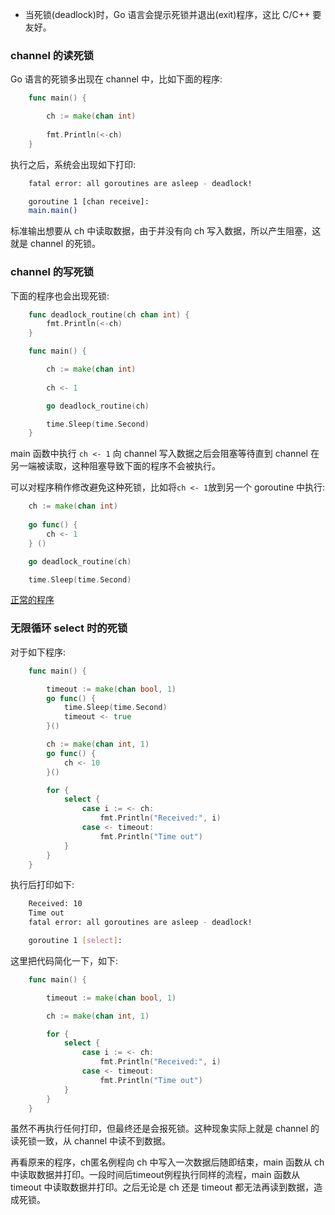 
* 当死锁(deadlock)时，Go 语言会提示死锁并退出(exit)程序，这比 C/C++ 要友好。


### channel 的读死锁

Go 语言的死锁多出现在 channel 中，比如下面的程序:
```go
    func main() {

        ch := make(chan int)
        
        fmt.Println(<-ch)
    }
```
执行之后，系统会出现如下打印:
```sh
    fatal error: all goroutines are asleep - deadlock!

    goroutine 1 [chan receive]:
    main.main()
```

标准输出想要从 ch 中读取数据，由于并没有向 ch 写入数据，所以产生阻塞，这就是 channel 的死锁。


### channel 的写死锁

下面的程序也会出现死锁:
```go
    func deadlock_routine(ch chan int) {
        fmt.Println(<-ch)
    }

    func main() {

        ch := make(chan int)
        
        ch <- 1

        go deadlock_routine(ch)

        time.Sleep(time.Second)
    }
```
main 函数中执行 `ch <- 1` 向 channel 写入数据之后会阻塞等待直到 channel 在另一端被读取，这种阻塞导致下面的程序不会被执行。

可以对程序稍作修改避免这种死锁，比如将`ch <- 1`放到另一个 goroutine 中执行:
```go
	ch := make(chan int)
	
	go func() {
		ch <- 1
	} ()

	go deadlock_routine(ch)

	time.Sleep(time.Second)
```

[正常的程序](t/10_deadlock.go)


### 无限循环 select 时的死锁

对于如下程序:
```go
    func main() {

        timeout := make(chan bool, 1)
        go func() {
            time.Sleep(time.Second)
            timeout <- true
        }()

        ch := make(chan int, 1)
        go func() {
            ch <- 10
        }()

        for {
            select {
                case i := <- ch:
                    fmt.Println("Received:", i)
                case <- timeout:
                    fmt.Println("Time out")
            }
        }
    }
```
执行后打印如下:
```sh
    Received: 10
    Time out
    fatal error: all goroutines are asleep - deadlock!

    goroutine 1 [select]:
```

这里把代码简化一下，如下:
```go
    func main() {

        timeout := make(chan bool, 1)

        ch := make(chan int, 1)

        for {
            select {
                case i := <- ch:
                    fmt.Println("Received:", i)
                case <- timeout:
                    fmt.Println("Time out")
            }
        }
    }
```
虽然不再执行任何打印，但最终还是会报死锁。这种现象实际上就是 channel 的读死锁一致，从 channel 中读不到数据。

再看原来的程序，ch匿名例程向 ch 中写入一次数据后随即结束，main 函数从 ch 中读取数据并打印。一段时间后timeout例程执行同样的流程，main 函数从 timeout 中读取数据并打印。之后无论是 ch 还是 timeout 都无法再读到数据，造成死锁。
